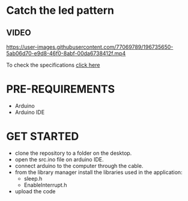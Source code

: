 # Catch the led pattern

## VIDEO
https://user-images.githubusercontent.com/77069789/196735650-5ab06d70-e9d8-46f0-8abf-00da6738412f.mp4

To check the specifications <a href="https://docs.google.com/document/d/1Laz85KNlV7Ki7UdJ_EspSNRILhUkWMvhuiANpUSB98s/edit">click here</a>
# PRE-REQUIREMENTS
- Arduino
- Arduino IDE

# GET STARTED

* clone the repository to a folder on the desktop.
* open the src.ino file on arduino IDE.
* connect arduino to the computer through the cable.
* from the library manager install the libraries used in the application:
  * sleep.h
  * EnableInterrupt.h
* upload the code
